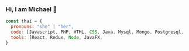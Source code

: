 ### Hi, I am Michael 👋

```javascript
const thai = {
  pronouns: "she" | "her",
  code: [Javascript, PHP, HTML, CSS, Java, Mysql, Mongo, Postgresql,
  tools: [React, Redux, Node, JavaFX,
}
```
<!--
**Michael-Robi/Michael-Robi** is a ✨ _special_ ✨ repository because its `README.md` (this file) appears on your GitHub profile.

Workshop

Here are some ideas to get you started:

- 🔭 I’m currently working on ...
- 🌱 I’m currently learning ...
- 👯 I’m looking to collaborate on ...
- 🤔 I’m looking for help with ...
- 💬 Ask me about ...
- 📫 How to reach me: ...
- 😄 Pronouns: ...
- ⚡ Fun fact: ...
-->
